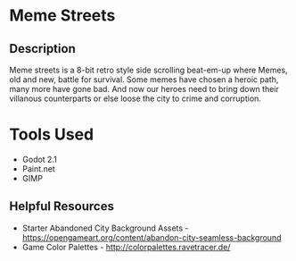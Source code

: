 # Meme Streets

## Description

Meme streets is a 8-bit retro style side scrolling beat-em-up where Memes, old and new, battle for survival. Some memes have chosen a heroic path, many more have gone bad. And now our heroes need to bring down their villanous counterparts or else loose the city to crime and corruption.

# Tools Used

* Godot 2.1
* Paint.net
* GIMP

## Helpful Resources

* Starter Abandoned City Background Assets - https://opengameart.org/content/abandon-city-seamless-background
* Game Color Palettes - http://colorpalettes.ravetracer.de/
